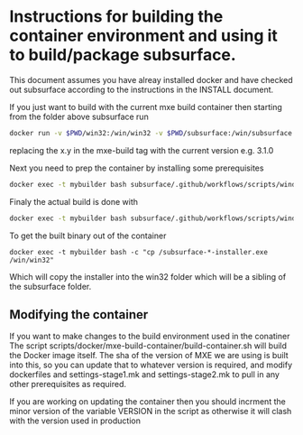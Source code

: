# Instructions for building the container environment and using it to build/package subsurface.

This document assumes you have alreay installed docker and have checked out subsurface according to the instructions in the INSTALL document.

If you just want to build with the current mxe build container then starting from the folder above subsurface run

```bash
docker run -v $PWD/win32:/win/win32 -v $PWD/subsurface:/win/subsurface --name=mybuilder -w /win -d subsurface/mxe-build:x.y /bin/sleep 60m
```

replacing the x.y in the mxe-build tag with the current version e.g. 3.1.0

Next you need to prep the container by installing some prerequisites

```bash
docker exec -t mybuilder bash subsurface/.github/workflows/scripts/windows-container-prep.sh 2>&1 | tee pre-build.log
```

Finaly the actual build is done with
```bash
docker exec -t mybuilder bash subsurface/.github/workflows/scripts/windows-in-container-build.sh 2>&1 | tee build.log
```

To get the built binary out of the container
```
docker exec -t mybuilder bash -c "cp /subsurface-*-installer.exe /win/win32"
```
Which will copy the installer into the win32 folder which will be a sibling of the subsurface folder.

## Modifying the container
If you want to make changes to the build environment used in the conatiner
The script scripts/docker/mxe-build-container/build-container.sh will build the Docker image itself.
The sha of the version of MXE we are using is built into this, so you can update that to whatever version is required, and modify dockerfiles and settings-stage1.mk and settings-stage2.mk to pull in any other prerequisites as required.

If you are working on updating the container then you should incrment the minor version of the variable VERSION in the script as otherwise it will clash with the version used in production

